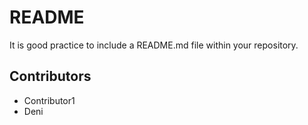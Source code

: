 # README

It is good practice to include a README.md file within your repository.

## Contributors

- Contributor1
- Deni
